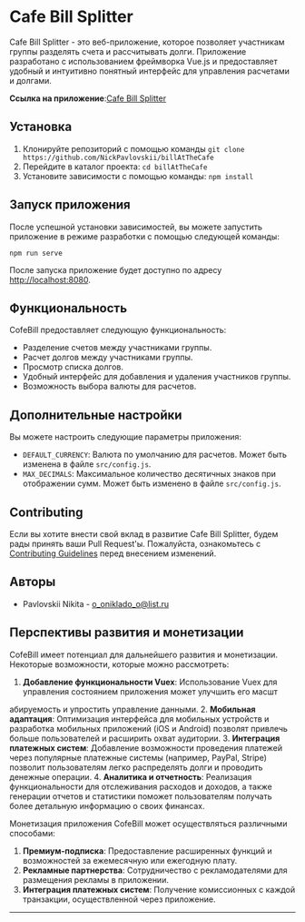 # Cafe Bill Splitter

Cafe Bill Splitter - это веб-приложение, которое позволяет участникам группы разделять счета и рассчитывать долги. Приложение разработано с использованием фреймворка Vue.js и предоставляет удобный и интуитивно понятный интерфейс для управления расчетами и долгами.

**Ссылка на приложение**:[Cafe Bill Splitter](https://main--regal-smakager-265371.netlify.app/)

## Установка

1. Клонируйте репозиторий с помощью команды `git clone https://github.com/NickPavlovskii/billAtTheCafe`  
2. Перейдите в каталог проекта: `cd billAtTheCafe`
3. Установите зависимости с помощью команды: `npm install`

## Запуск приложения

После успешной установки зависимостей, вы можете запустить приложение в режиме разработки с помощью следующей команды:

```
npm run serve
```

После запуска приложение будет доступно по адресу [http://localhost:8080](http://localhost:8080).

## Функциональность

CofeBill предоставляет следующую функциональность:

- Разделение счетов между участниками группы.
- Расчет долгов между участниками группы.
- Просмотр списка долгов.
- Удобный интерфейс для добавления и удаления участников группы.
- Возможность выбора валюты для расчетов.

## Дополнительные настройки

Вы можете настроить следующие параметры приложения:

- `DEFAULT_CURRENCY`: Валюта по умолчанию для расчетов. Может быть изменена в файле `src/config.js`.
- `MAX_DECIMALS`: Максимальное количество десятичных знаков при отображении сумм. Может быть изменено в файле `src/config.js`.

## Contributing

Если вы хотите внести свой вклад в развитие Cafe Bill Splitter, будем рады принять ваши Pull Request'ы. Пожалуйста, ознакомьтесь с [Contributing Guidelines](CONTRIBUTING.md) перед внесением изменений.

## Авторы

- Pavlovskii Nikita - o_oniklado_o@list.ru


## Перспективы развития и монетизации

CofeBill имеет потенциал для дальнейшего развития и монетизации. Некоторые возможности, которые можно рассмотреть:

1. **Добавление функциональности Vuex**: Использование Vuex для управления состоянием приложения может улучшить его масшт

абируемость и упростить управление данными.
2. **Мобильная адаптация**: Оптимизация интерфейса для мобильных устройств и разработка мобильных приложений (iOS и Android) позволят привлечь больше пользователей и расширить охват аудитории.
3. **Интеграция платежных систем**: Добавление возможности проведения платежей через популярные платежные системы (например, PayPal, Stripe) позволит пользователям легко распределять долги и проводить денежные операции.
4. **Аналитика и отчетность**: Реализация функциональности для отслеживания расходов и доходов, а также генерации отчетов и статистики поможет пользователям получать более детальную информацию о своих финансах.

Монетизация приложения CofeBill может осуществляться различными способами:

1. **Премиум-подписка**: Предоставление расширенных функций и возможностей за ежемесячную или ежегодную плату.
2. **Рекламные партнерства**: Сотрудничество с рекламодателями для размещения рекламы в приложении.
3. **Интеграция платежных систем**: Получение комиссионных с каждой транзакции, осуществленной через приложение.

---

